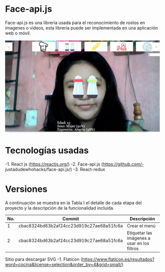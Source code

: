 # Face-api.js

Face-api.js es una libreria usada para el reconocimiento de rostos en imagenes o videos, 
esta libreria puede ser implementada en una aplicación web o móvil.


[![Filtro](/readme_image/Filtro1.PNG)](img/readme_image/Filtro1.PNG)

# Tecnologías usadas
-1. React js (https://reactjs.org/)
-2. Face-api.js (https://github.com/- justadudewhohacks/face-api.js/)
-3. React-redux


# Versiones

A continuación se muestra en la Tabla I el detalle de cada etapa del proyecto y la descripción de la funcionalidad incluida.

| No. | Commit | Descripción |
| ------ | ------ | ------ |
| 1 |  cbac8324bd63b2af24cc23d919c27ae68a51fc6a  | Crear el menú|
| 2 |  cbac8324bd63b2af24cc23d919c27ae68a51fc6a  | Etiquetar las imágenes a usar en los filtros|

Sitio para descargar SVG
-1. Flaticon (https://www.flaticon.es/resultados?word=cocina&license=selection&order_by=4&grid=small/)